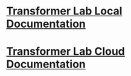 # [Transformer Lab Local Documentation](/docs/intro)

# [Transformer Lab Cloud Documentation](/cloud/docs/intro)